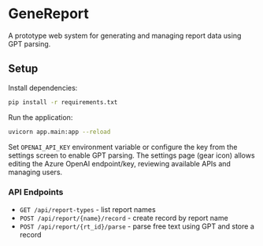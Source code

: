 # GeneReport

A prototype web system for generating and managing report data using GPT parsing.

## Setup

Install dependencies:
```bash
pip install -r requirements.txt
```

Run the application:
```bash
uvicorn app.main:app --reload
```

Set `OPENAI_API_KEY` environment variable or configure the key from the settings screen to enable GPT parsing.
The settings page (gear icon) allows editing the Azure OpenAI endpoint/key, reviewing available APIs and managing users.

### API Endpoints

- `GET /api/report-types` - list report names
- `POST /api/report/{name}/record` - create record by report name
- `POST /api/report/{rt_id}/parse` - parse free text using GPT and store a record

